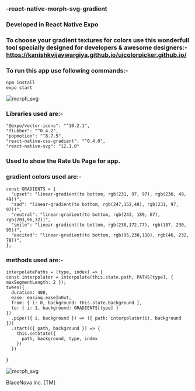 ### -react-native-morph-svg-gradient
### Developed in React Native Expo
### To choose your gradient textures for colors use this wonderfull tool specially designed for developers & awesome designers:- https://kanishkvijaywargiya.github.io/uicolorpicker.github.io/
### To run this app use following commands:- 
    npm install 
    expo start
    
![morph_svg](https://user-images.githubusercontent.com/43451046/93576995-27c96f00-f9b9-11ea-865f-a48adb5683ba.gif)
### Libraries used are:- 
    "@expo/vector-icons": "^10.2.1",
    "flubber": "^0.4.2",
    "popmotion": "^8.7.5",
    "react-native-css-gradient": "^0.4.0",
    "react-native-svg": "12.1.0"
### Used to show the Rate Us Page for app.

### gradient colors used are:- 
    const GRADIENTS = {
      "upset": "linear-gradient(to bottom, rgb(231, 97, 97), rgb(236, 49, 49))",
      "sad": "linear-gradient(to bottom, rgb(247,152,48), rgb(231, 97, 97))",
      "neutral": "linear-gradient(to bottom, rgb(243, 189, 67), rgb(203,96,32))",
      "smile": "linear-gradient(to bottom, rgb(238,172,77), rgb(187, 230, 95))",
      "excited": "linear-gradient(to bottom, rgb(95,230,118), rgb(46, 232, 78))",
    };
### methods used are:-
    interpolatePaths = (type, index) => {
    const interpolator = interpolate(this.state.path, PATHS[type], { maxSegmentLength: 2 });
    tween({
      duration: 400,
      ease: easing.easeInOut,
      from: { i: 0, background: this.state.background },
      to: { i: 1, background: GRADIENTS[type] }
    })
      .pipe(({ i, background }) => ({ path: interpolator(i), background }))
      .start(({ path, background }) => {
        this.setState({
          path, background, type, index
        })
      })
  }

![morph_svg](https://user-images.githubusercontent.com/43451046/93576995-27c96f00-f9b9-11ea-865f-a48adb5683ba.gif)

BlaceNova Inc. [TM]
